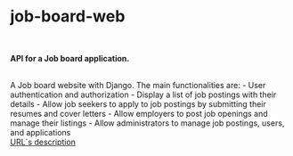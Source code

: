 # job-board-web
<br>
<p>
  <strong>API for a Job board application.</strong>
</p>
<br>
A Job board website with Django. The main functionalities are:
- User authentication and authorization
- Display a list of job postings with their details
- Allow job seekers to apply to job postings by submitting their resumes and cover letters
- Allow employers to post job openings and manage their listings
- Allow administrators to manage job postings, users, and applications
<br>
<a href="https://docs.google.com/spreadsheets/d/1HJCKSsC-EuaFuQVV0RyY-BFVWE9TgtL6ScCUgV8m8ZA/edit?usp=sharing">URL`s description</a>
<br>
